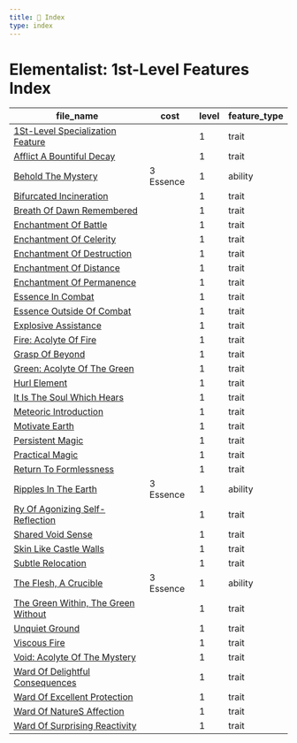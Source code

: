 ```yaml
---
title: 📑 Index
type: index
---
```


# Elementalist: 1st-Level Features Index

| file_name                                                                              | cost      | level | feature_type |
| -------------------------------------------------------------------------------------- | --------- | ----- | ------------ |
| [1St-Level Specialization Feature](1St-Level%20Specialization%20Feature)               |           | 1     | trait        |
| [Afflict A Bountiful Decay](Afflict%20A%20Bountiful%20Decay)                           |           | 1     | trait        |
| [Behold The Mystery](Behold%20The%20Mystery)                                           | 3 Essence | 1     | ability      |
| [Bifurcated Incineration](Bifurcated%20Incineration)                                   |           | 1     | trait        |
| [Breath Of Dawn Remembered](Breath%20Of%20Dawn%20Remembered)                           |           | 1     | trait        |
| [Enchantment Of Battle](Enchantment%20Of%20Battle)                                     |           | 1     | trait        |
| [Enchantment Of Celerity](Enchantment%20Of%20Celerity)                                 |           | 1     | trait        |
| [Enchantment Of Destruction](Enchantment%20Of%20Destruction)                           |           | 1     | trait        |
| [Enchantment Of Distance](Enchantment%20Of%20Distance)                                 |           | 1     | trait        |
| [Enchantment Of Permanence](Enchantment%20Of%20Permanence)                             |           | 1     | trait        |
| [Essence In Combat](Essence%20In%20Combat)                                             |           | 1     | trait        |
| [Essence Outside Of Combat](Essence%20Outside%20Of%20Combat)                           |           | 1     | trait        |
| [Explosive Assistance](Explosive%20Assistance)                                         |           | 1     | trait        |
| [Fire: Acolyte Of Fire](Fire%3A%20Acolyte%20Of%20Fire)                                 |           | 1     | trait        |
| [Grasp Of Beyond](Grasp%20Of%20Beyond)                                                 |           | 1     | trait        |
| [Green: Acolyte Of The Green](Green%3A%20Acolyte%20Of%20The%20Green)                   |           | 1     | trait        |
| [Hurl Element](Hurl%20Element)                                                         |           | 1     | trait        |
| [It Is The Soul Which Hears](It%20Is%20The%20Soul%20Which%20Hears)                     |           | 1     | trait        |
| [Meteoric Introduction](Meteoric%20Introduction)                                       |           | 1     | trait        |
| [Motivate Earth](Motivate%20Earth)                                                     |           | 1     | trait        |
| [Persistent Magic](Persistent%20Magic)                                                 |           | 1     | trait        |
| [Practical Magic](Practical%20Magic)                                                   |           | 1     | trait        |
| [Return To Formlessness](Return%20To%20Formlessness)                                   |           | 1     | trait        |
| [Ripples In The Earth](Ripples%20In%20The%20Earth)                                     | 3 Essence | 1     | ability      |
| [Ry Of Agonizing Self-Reflection](Ry%20Of%20Agonizing%20Self-Reflection)               |           | 1     | trait        |
| [Shared Void Sense](Shared%20Void%20Sense)                                             |           | 1     | trait        |
| [Skin Like Castle Walls](Skin%20Like%20Castle%20Walls)                                 |           | 1     | trait        |
| [Subtle Relocation](Subtle%20Relocation)                                               |           | 1     | trait        |
| [The Flesh, A Crucible](The%20Flesh%2C%20A%20Crucible)                                 | 3 Essence | 1     | ability      |
| [The Green Within, The Green Without](The%20Green%20Within%2C%20The%20Green%20Without) |           | 1     | trait        |
| [Unquiet Ground](Unquiet%20Ground)                                                     |           | 1     | trait        |
| [Viscous Fire](Viscous%20Fire)                                                         |           | 1     | trait        |
| [Void: Acolyte Of The Mystery](Void%3A%20Acolyte%20Of%20The%20Mystery)                 |           | 1     | trait        |
| [Ward Of Delightful Consequences](Ward%20Of%20Delightful%20Consequences)               |           | 1     | trait        |
| [Ward Of Excellent Protection](Ward%20Of%20Excellent%20Protection)                     |           | 1     | trait        |
| [Ward Of NatureS Affection](Ward%20Of%20NatureS%20Affection)                           |           | 1     | trait        |
| [Ward Of Surprising Reactivity](Ward%20Of%20Surprising%20Reactivity)                   |           | 1     | trait        |
